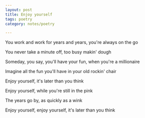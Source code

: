 ```yaml
---
layout: post
title: Enjoy yourself 
tags: poetry
category: notes/poetry

--- 
```


You work and work for years and years, you're always on the go

You never take a minute off, too busy makin' dough

Someday, you say, you'll have your fun, when you're a millionaire

Imagine all the fun you'll have in your old rockin' chair

Enjoy yourself, it's later than you think

Enjoy yourself, while you're still in the pink

The years go by, as quickly as a wink

Enjoy yourself, enjoy yourself, it's later than you think